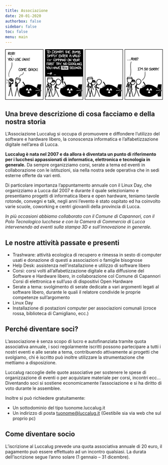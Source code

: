 ```yaml
---
title: Associazione
date: 20-01-2020
authorbox: false
sidebar: false
toc: false
menu: main
---
```


![tar](/thumb/tar.jpg)

## Una breve descrizione di cosa facciamo e della nostra storia

L’Associazione Luccalug si occupa di promuovere e diffondere l’utilizzo del software e hardware libero, la conoscenza informatica e l’alfabetizzazione digitale nell’area di Lucca.

**Luccalug è nata nel 2007 e da allora è diventata un punto di riferimento per i lucchesi appassionati di informatica, elettronica e tecnologia in generale.** Da sempre organizziamo corsi, serate a tema ed eventi in collaborazione con le istituzioni, sia nella nostra sede operativa che in sedi esterne offerte da vari enti.

Di particolare importanza l’appuntamento annuale con il Linux Day, che organizziamo a Lucca dal 2007 e durante il quale selezioniamo e presentiamo progetti di informatica libera e open hardware, teniamo tavole rotonde, convegni e talk, negli anni l’evento è stato ospitato ed ha coinvolto varie scuole, coworking e centri giovanili della provincia di Lucca.

*In più occasioni abbiamo collaborato con il Comune di Capannori, con il Polo Tecnologico lucchese e con la Camera di Commercio di Lucca intervenendo ad eventi sulla stampa 3D e sull’innovazione in generale.*

## Le nostre attività passate e presenti
* Trashware: attività ecologica di recupero e rimessa in sesto di computer usati e donazione di questi a associazioni o famiglie bisognose
* Help Desk: assistenza nell’installazione e utilizzo di software libero
* Corsi: corsi volti all’alfabetizzazione digitale e alla diffusione del Software e Hardware libero, in collaborazione col Comune di Capannori Corsi di elettronica e sull’uso di dispositivi Open Hardware
* Serate a tema: svolgimento di serate dedicate a vari argomenti legati al software libero, durante le quali il relatore condivide le proprie competenze sull’argomento
* Linux Day
* Installazione di postazioni computer per associazioni comunali (croce rossa, biblioteca di Camigliano, ecc.)

## Perché diventare soci?
L’associazione è senza scopo di lucro e autofinanziata tramite quota associativa annuale, i soci regolarmente iscritti possono partecipare a tutti i nostri eventi e alle serate a tema, contribuendo attivamente ai progetti che svolgiamo, chi è iscritto può inoltre utilizzare la strumentazione che mettiamo a disposizione.

Luccalug raccoglie delle quote associative per sostenere le spese di organizzazione di eventi o per acquistare materiale per corsi, incontri ecc… Diventando soci si sostiene economicamente l’associazione e si ha diritto di voto durante le assemblee.

Inoltre si può richiedere gratuitamente:

* Un sottodominio del tipo tuonome.luccalug.it
* Un indirizzo di posta tuonome@luccalug.it (Gestibile sia via web che sul proprio pc)

## Come diventare socio
L’iscrizione al Luccalug prevede una quota associativa annuale di 20 euro, il pagamento può essere effettuato ad un incontro qualsiasi. La durata dell’iscrizione segue l’anno solare (1 gennaio – 31 dicembre).
